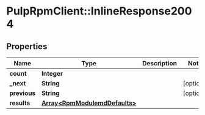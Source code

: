 # PulpRpmClient::InlineResponse2004

## Properties
Name | Type | Description | Notes
------------ | ------------- | ------------- | -------------
**count** | **Integer** |  | 
**_next** | **String** |  | [optional] 
**previous** | **String** |  | [optional] 
**results** | [**Array&lt;RpmModulemdDefaults&gt;**](RpmModulemdDefaults.md) |  | 


